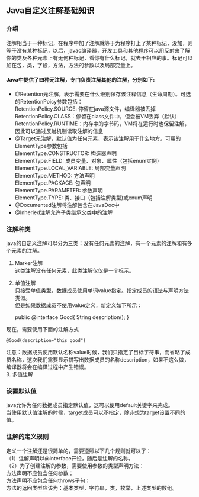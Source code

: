 ## Java自定义注解基础知识

### 介绍
注解相当于一种标记，在程序中加了注解就等于为程序打上了某种标记，没加，则等于没有某种标记，以后，javac编译器，开发工具和其他程序可以用反射来了解你的类及各种元素上有无何种标记，看你有什么标记，就去干相应的事。标记可以加在包，类，字段，方法，方法的参数以及局部变量上。  

#### Java中提供了四种元注解，专门负责注解其他的注解，分别如下:  
- @Retention元注解，表示需要在什么级别保存该注释信息（生命周期）。可选的RetentionPoicy参数包括：  
RetentionPolicy.SOURCE: 停留在java源文件，编译器被丢掉   
RetentionPolicy.CLASS：停留在class文件中，但会被VM丢弃（默认）  
RetentionPolicy.RUNTIME：内存中的字节码，VM将在运行时也保留注解，因此可以通过反射机制读取注解的信息   
- @Target元注解，默认值为任何元素，表示该注解用于什么地方。可用的ElementType参数包括   
ElementType.CONSTRUCTOR: 构造器声明  
ElementType.FIELD: 成员变量、对象、属性（包括enum实例）  
ElementType.LOCAL_VARIABLE: 局部变量声明  
ElementType.METHOD: 方法声明  
ElementType.PACKAGE: 包声明   
ElementType.PARAMETER: 参数声明   
ElementType.TYPE: 类、接口（包括注解类型)或enum声明  
- @Documented注解将注解包含在JavaDoc中  
- @Inheried注解允许子类继承父类中的注解  

### 注解种类
java的自定义注解可以分为三类：没有任何元素的注解，有一个元素的注解和有多个元素的注解。  
1. Marker注解  
这类注解没有任何元素，此类注解仅仅是一个标示。  
2. 单值注解  
只接受单值类型，数据成员使用单词value指定。指定成员的语法与声明方法类似。  
但是如果数据成员不使用value定义，新定义如下所示：  


    public @interface Good{
       String description();
    }
    
现在，需要使用下面的注解方式
    
    @Good(description="this good")
注意：数据成员使用默认名称value时候，我们只指定了目标字符串，而省略了成员名称，这次我们需要显示拼写出数据成员的名称description，如果不这么做，编译器将会在编译过程中产生错误。  
3. 多值注解   

### 设置默认值  
java允许为任何数据成员指定默认值，这可以使用default关键字来完成。  
当使用默认值注解的时候，target成员可以不指定，除非想为target设置不同的值。  

### 注解的定义规则   
定义一个注解还是很简单的，需要遵照以下几个规则就可以了：  
（1）注解声明以@interface开设，随后是注解的名称。  
（2）为了创建注解的参数，需要使用参数的类型声明方法：  
方法声明不应包含任何参数；  
方法声明不应包含任何throws子句；  
方法的返回类型应该为：基本类型，字符串，类，枚举，上述类型的数组。  